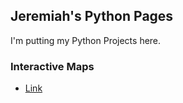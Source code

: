## Jeremiah's Python Pages
I'm putting my Python Projects here.

### Interactive Maps

- [Link](url)
